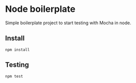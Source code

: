 # Node boilerplate

Simple boilerplate project to start testing with Mocha in node.

## Install

```npm install```

## Testing

```npm test```
